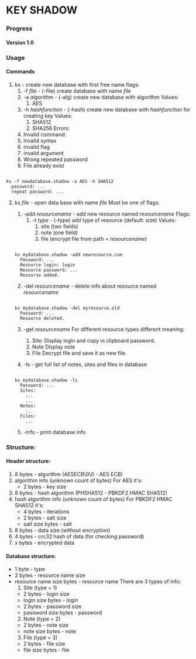 <h1>KEY SHADOW</h1>

<h3>Progress</h3>
  <h4>Version 1.0</h4>



<h3>Usage</h3>

<h4>Commands</h4>

1. ks - create new database with first free name
  flags:
    1. -f _file_ - (-file) create database with name _file_
    2. -a _algorithm_ - (-alg) create new database with algorithm
      Values:
        1. AES 
    3. -h _hashfunction_ - (-hash) create new database with _hashfunction_ 
                            for creating key
      Values:
        1. SHA512
        2. SHA256
  Errors:
    1. Invalid command:
      1. invalid syntax
      2. invalid flag
      3. invalid argument
    2. Wrong repeated password
    3. File already exist

  ```

  ks -f newdatabase.shadow -a AES -h SHA512
    password: ...
    repeat password: ...
  
  ```

2. ks _file_ - open data base with name _file_
  Must be one of flags:
    1. -add _resourcename_ - add new resource named _resourcename_
      Flags:
        1. -t _type_ - (-type) add type of resource (default: size)
          Values:
            1. site (two fields)
            2. note (one field)
            3. file (encrypt file from path = _resourcename_)
      ```
      
      ks mydatabase.shadow -add newresource.com
        Password: ...
        Resource login: login
        Resource password: ...
        Resourse added.

      ```
    2. -del _resourcename_ - delete info about resource named _resourcename_
      
      ```
      
      ks mydatabase.shadow -del myresource.old
        Password: ...
        Resource deleted.

      ```

    3. -get _resourcename_
      For different resource types different meaning:
        1. Site:
          Display login and copy in clipboard password.
        2. Note
          Display note
        3. File
          Decrypt file and save it as new file.
      
    4. -ls - get full list of notes, sites and files in database
      
      ```

      ks mydatabase.shadow -ls
        Password: ...
        Sites:
          ...
          ...
        Notes:
          ...
        Files:
          ...

      ```
    5. -info - print database info


<h3>Structure:</h3>

<h4>Header structure:</h4>

1. 8 bytes - algorithm (AESECB\0\0 - AES ECB)
2. algorithm info (unknown count of bytes)
  For AES it's:
    - 2 bytes - key size
3. 8 bytes - hash algorithm (PHSHA512 - PBKDF2 HMAC SHA512)
4. hash algorithm info (unknown count of bytes)
  For PBKDF2 HMAC SHA512 it's:
    - 4 bytes - iterations
    - 2 bytes - salt size
    - salt size bytes - salt
5. 8 bytes - data size (without encryption)
6. 4 bytes - crc32 hash of data (for checking password)
7. x bytes - encrypted data

<h4>Database structure:</h4>

- 1 byte - type
- 2 bytes - resource name size
- resource name size bytes - resource name
There are 3 types of info:
  1. Site (type = 1)
    - 2 bytes - login size
    - login size bytes - login
    - 2 bytes - password size
    - password size bytes - password
  2. Note (type = 2)
    - 2 bytes - note size
    - note size bytes - note
  3. File (type = 3)
    - 2 bytes - file size
    - file size bytes - file
